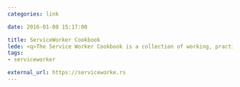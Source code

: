 ```yaml
---
categories: link

date: 2016-01-08 15:17:00

title: ServiceWorker Cookbook
lede: <q>The Service Worker Cookbook is a collection of working, practical examples of using service workers in modern web apps.</q>
tags:
- serviceworker

external_url: https://serviceworke.rs
---
```

